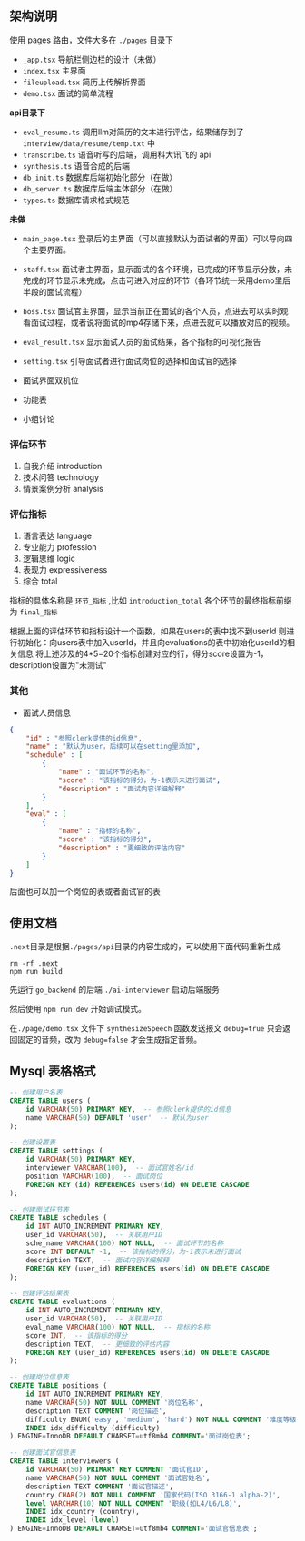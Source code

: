 ## 架构说明

使用 pages 路由，文件大多在 `./pages` 目录下

* `_app.tsx` 导航栏侧边栏的设计（未做）
* `index.tsx` 主界面
* `fileupload.tsx` 简历上传解析界面
* `demo.tsx` 面试的简单流程

**api目录下**

* `eval_resume.ts` 调用llm对简历的文本进行评估，结果储存到了 `interview/data/resume/temp.txt` 中
* `transcribe.ts` 语音听写的后端，调用科大讯飞的 api
* `synthesis.ts` 语音合成的后端
* `db_init.ts` 数据库后端初始化部分（在做）
* `db_server.ts` 数据库后端主体部分（在做）
* `types.ts` 数据库请求格式规范

**未做**

* `main_page.tsx` 登录后的主界面（可以直接默认为面试者的界面）可以导向四个主要界面。
* `staff.tsx` 面试者主界面，显示面试的各个环境，已完成的环节显示分数，未完成的环节显示未完成，点击可进入对应的环节（各环节统一采用demo里后半段的面试流程）
* `boss.tsx` 面试官主界面，显示当前正在面试的各个人员，点进去可以实时观看面试过程，或者说将面试的mp4存储下来，点进去就可以播放对应的视频。
* `eval_result.tsx` 显示面试人员的面试结果，各个指标的可视化报告
* `setting.tsx` 引导面试者进行面试岗位的选择和面试官的选择

* 面试界面双机位
* 功能表
* 小组讨论

### 评估环节

1. 自我介绍 introduction
2. 技术问答 technology
3. 情景案例分析 analysis

### 评估指标

1. 语言表达 language
2. 专业能力 profession
3. 逻辑思维 logic
4. 表现力 expressiveness
5. 综合 total

指标的具体名称是 `环节_指标` ,比如 `introduction_total`
各个环节的最终指标前缀为 `final_指标`

根据上面的评估环节和指标设计一个函数，如果在users的表中找不到userId
则进行初始化：向users表中加入userId，并且向evaluations的表中初始化userId的相关信息
将上述涉及的4*5=20个指标创建对应的行，得分score设置为-1，description设置为"未测试"

### 其他

* 面试人员信息

```json
{
    "id" : "参照clerk提供的id信息",
    "name" : "默认为user，后续可以在setting里添加",
    "schedule" : [
        {
            "name" : "面试环节的名称",
            "score" : "该指标的得分，为-1表示未进行面试",
            "description" : "面试内容详细解释"
        }
    ],
    "eval" : [
        {
            "name" : "指标的名称",
            "score" : "该指标的得分",
            "description" : "更细致的评估内容"
        }
    ]
}
```

后面也可以加一个岗位的表或者面试官的表

## 使用文档
`.next`目录是根据`./pages/api`目录的内容生成的，可以使用下面代码重新生成

```
rm -rf .next
npm run build
```

先运行 `go_backend` 的后端 `./ai-interviewer` 启动后端服务

然后使用 `npm run dev` 开始调试模式。

在`./page/demo.tsx` 文件下 `synthesizeSpeech` 函数发送报文 `debug=true` 只会返回固定的音频，改为 `debug=false` 才会生成指定音频。

## Mysql 表格格式

```sql
-- 创建用户名表
CREATE TABLE users (
    id VARCHAR(50) PRIMARY KEY,  -- 参照clerk提供的id信息
    name VARCHAR(50) DEFAULT 'user'  -- 默认为user
);

-- 创建设置表
CREATE TABLE settings (
    id VARCHAR(50) PRIMARY KEY,
    interviewer VARCHAR(100),  -- 面试官姓名/id
    position VARCHAR(100),  -- 面试岗位
    FOREIGN KEY (id) REFERENCES users(id) ON DELETE CASCADE
);

-- 创建面试环节表
CREATE TABLE schedules (
    id INT AUTO_INCREMENT PRIMARY KEY,
    user_id VARCHAR(50),  -- 关联用户ID
    sche_name VARCHAR(100) NOT NULL,  -- 面试环节的名称
    score INT DEFAULT -1,  -- 该指标的得分，为-1表示未进行面试
    description TEXT,  -- 面试内容详细解释
    FOREIGN KEY (user_id) REFERENCES users(id) ON DELETE CASCADE
);

-- 创建评估结果表
CREATE TABLE evaluations (
    id INT AUTO_INCREMENT PRIMARY KEY,
    user_id VARCHAR(50),  -- 关联用户ID
    eval_name VARCHAR(100) NOT NULL,  -- 指标的名称
    score INT,  -- 该指标的得分
    description TEXT,  -- 更细致的评估内容
    FOREIGN KEY (user_id) REFERENCES users(id) ON DELETE CASCADE
);

-- 创建岗位信息表
CREATE TABLE positions (
    id INT AUTO_INCREMENT PRIMARY KEY,
    name VARCHAR(50) NOT NULL COMMENT '岗位名称',
    description TEXT COMMENT '岗位描述',
    difficulty ENUM('easy', 'medium', 'hard') NOT NULL COMMENT '难度等级',
    INDEX idx_difficulty (difficulty)
) ENGINE=InnoDB DEFAULT CHARSET=utf8mb4 COMMENT='面试岗位表';

-- 创建面试官信息表
CREATE TABLE interviewers (
    id VARCHAR(50) PRIMARY KEY COMMENT '面试官ID',
    name VARCHAR(50) NOT NULL COMMENT '面试官姓名',
    description TEXT COMMENT '面试官描述',
    country CHAR(2) NOT NULL COMMENT '国家代码(ISO 3166-1 alpha-2)',
    level VARCHAR(10) NOT NULL COMMENT '职级(如L4/L6/L8)',
    INDEX idx_country (country),
    INDEX idx_level (level)
) ENGINE=InnoDB DEFAULT CHARSET=utf8mb4 COMMENT='面试官信息表';
```